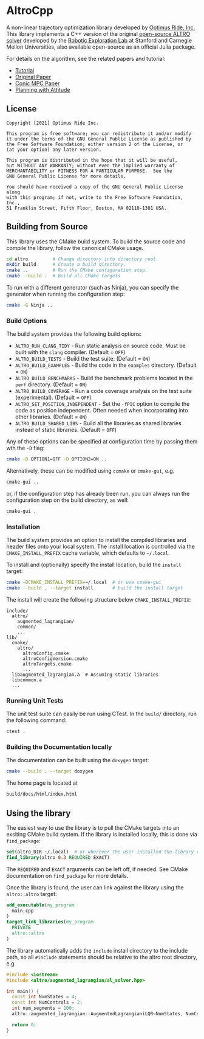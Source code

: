 
# AltroCpp
A non-linear trajectory optimization library developed by [Optimus Ride, Inc.](https://www.optimusride.com/)
This library implements a C++ version of the original [open-source ALTRO solver](https://github.com/RoboticExplorationLab/Altro.jl) developed by the [Robotic Exploration Lab](https://roboticexplorationlab.org/) at Stanford and Carnegie Mellon Universities, also available open-source as an official Julia package.

For details on the algorithm, see the related papers and tutorial: 
- [Tutorial](https://bjack205.github.io/papers/AL_iLQR_Tutorial.pdf)
- [Original Paper](https://roboticexplorationlab.org/papers/altro-iros.pdf)
- [Conic MPC Paper](https://roboticexplorationlab.org/papers/ALTRO_MPC.pdf)
- [Planning with Attitude](https://roboticexplorationlab.org/papers/planning_with_attitude.pdf)


## License 

```
Copyright [2021] Optimus Ride Inc.

This program is free software; you can redistribute it and/or modify
it under the terms of the GNU General Public License as published by
the Free Software Foundation; either version 2 of the License, or
(at your option) any later version.

This program is distributed in the hope that it will be useful,
but WITHOUT ANY WARRANTY; without even the implied warranty of
MERCHANTABILITY or FITNESS FOR A PARTICULAR PURPOSE.  See the
GNU General Public License for more details.

You should have received a copy of the GNU General Public License along
with this program; if not, write to the Free Software Foundation, Inc.,
51 Franklin Street, Fifth Floor, Boston, MA 02110-1301 USA.
```

## Building from Source
This library uses the CMake build system. To build the source code and compile the library,
follow the canonical CMake usage.

```bash
cd altro         # Change directory into directory root.
mkdir build      # Create a build directory.
cmake ..         # Run the CMake configuration step. 
cmake --build .  # Build all CMake targets
```

To run with a different generator (such as Ninja), you can specify the generator when running the configuration step:
```bash
cmake -G Ninja ..
```

### Build Options
The build system provides the following build options:
- `ALTRO_RUN_CLANG_TIDY` - Run static analysis on source code. Must be built with the `clang` compiler. (Default = `OFF`)
- `ALTRO_BUILD_TESTS` - Build the test suite. (Default = `ON`)
- `ALTRO_BUILD_EXAMPLES` - Build the code in the `examples` directory. (Default = `ON`)
- `ALTRO_BUILD_BENCHMARKS` - Build the benchmark problems located in the `perf` directory. (Default = `ON`)
- `ALTRO_BUILD_COVERAGE` - Run a code coverage analysis on the test suite (experimental). (Default = `OFF`)
- `ALTRO_SET_POSITION_INDEPENDENT` - Set the `-fPIC` option to compile the code as position independent. Often needed when incorporating into other libraries. (Default = `ON`)
- `ALTRO_BUILD_SHARED_LIBS` - Build all the libraries as shared libraries instead of static libraries. (Default = `OFF`)

Any of these options can be specified at configuration time by passing them wth the `-D` flag:
```bash
cmake -D OPTION1=OFF -D OPTION2=ON ..
```

Alternatively, these can be modified using `ccmake` or `cmake-gui`, e.g.
```bash
cmake-gui ..
```
or, if the configuration step has already been run, you can always run the configuration step on the build directory, as well:
```bash
cmake-gui .
```

### Installation
The build system provides an option to install the compiled libraries and header files onto your local system. The install location is controlled via the `CMAKE_INSTALL_PREFIX` cache variable,
which defaults to `~/.local`.

To install and (optionally) specify the install location, build the
`install` target:
```bash
cmake -DCMAKE_INSTALL_PREFIX=~/.local  # or use cmake-gui
cmake --build . --target install       # build the install target
```
The install will create the following structure below `CMAKE_INSTALL_PREFIX`:
```
include/
  altro/
    augmented_lagrangian/
    common/
    ...
lib/
  cmake/
    altro/
      altroConfig.cmake
      altroConfigVersion.cmake
      altroTargets.cmake
      ...
  libaugmented_lagrangian.a  # Assuming static libraries
  libcommon.a
  ...
```

### Running Unit Tests
The unit test suite can easily be run using CTest. In the `build/` directory, run the following command:
```bash
ctest .
```

### Building the Documentation locally
The documentation can be built using the `doxygen` target:
```bash
cmake --build . --target doxygen
```
The home page is located at 
```bash
build/docs/html/index.html
```

## Using the library
The easiest way to use the library is to pull the CMake targets into an exsiting CMake build system. If the library is installed locally, this is done via `find_package`:
```cmake
set(altro_DIR ~/.local)  # or wherever the user installed the library via CMAKE_INSTALL_PREFIX
find_library(altro 0.3 REQUIRED EXACT)
```

The `REQUIRED` and `EXACT` arguments can be left off, if needed. See
CMake documentation on `find_package` for more details.

Once the library is found, the user can link against the library using the `altro::altro` target:

```cmake
add_executable(my_program
  main.cpp
)
target_link_libraries(my_program
  PRIVATE
  altro::altro
)
```

The library automatically adds the `include` install directory to the include path, so all `#include` statements should be relative to 
the altro root directory, e.g.
```cpp
#include <iostream>
#include <altro/augmented_lagrangian/al_solver.hpp>

int main() {
  const int NumStates = 4;
  const int NumControls = 2;
  int num_segments = 100;
  altro::augmented_lagrangian::AugmentedLagrangianiLQR<NumStates, NumControls> solver(num_segments);

  return 0;
}
```
